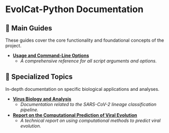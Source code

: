 # EvolCat-Python Documentation

## 📖 Main Guides

These guides cover the core functionality and foundational concepts of the project.

*   [**Usage and Command-Line Options**](./USAGE.md)
    *   *A comprehensive reference for all script arguments and options.*


## 🔬 Specialized Topics

In-depth documentation on specific biological applications and analyses.

*   [**Virus Biology and Analysis**](../guides/README.md)
    *   *Documentation related to the SARS-CoV-2 lineage classification pipeline.*
*   [**Report on the Computational Prediction of Viral Evolution**](../guides/computational_prediction_of_viral_evolution.md)
    *   *A technical report on using computational methods to predict viral evolution.*
